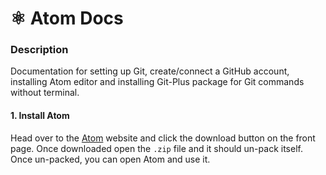 # ⚛ Atom Docs

### Description
Documentation for setting up Git, create/connect a GitHub account, installing Atom editor and installing Git-Plus package for Git commands without terminal.

#### 1. Install Atom
Head over to the [Atom](https://atom.io/) website and click the download button on the front page. Once downloaded open the `.zip` file and it should un-pack itself.  Once un-packed, you can open Atom and use it.
